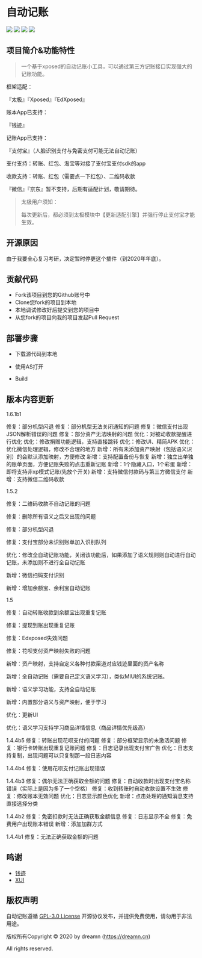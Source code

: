 # 自动记账

![](https://img.shields.io/github/issues/dreamncn/Qianji_auto)
![](https://img.shields.io/badge/PoweredBy-Dreamn-f39f37)
![](https://img.shields.io/github/license/dreamncn/VPay)
![](https://img.shields.io/github/stars/dreamncn/Qianji_auto.svg?label=Stars&style=social)


## 项目简介&功能特性

> 一个基于xposed的自动记账小工具，可以通过第三方记账接口实现强大的记账功能。

框架适配：

『太极』『Xposed』『EdXposed』

账本App已支持：

『钱迹』

记账App已支持：

『支付宝』（人脸识别支付与免密支付可能无法自动记账）

支付支持：转账、红包、淘宝等对接了支付宝支付sdk的app

收款支持：转账、红包（需要点一下红包）、二维码收款

『微信』『京东』暂不支持，后期有适配计划，敬请期待。

> 太极用户须知：
>
> 每次更新后，都必须到太极模块中【更新适配引擎】并强行停止支付宝才能生效。

## 开源原因
由于我要全心复习考研，决定暂时停更这个插件（到2020年年底）。

## 贡献代码

- Fork该项目到您的Github账号中
- Clone您fork的项目到本地
- 本地调试修改好后提交到您的项目中
- 从您fork的项目向我的项目发起Pull Request

## 部署步骤

- 下载源代码到本地

- 使用AS打开
- Build

## 版本内容更新

1.6.1b1

修复：部分机型闪退
修复：部分机型无法关闭通知的问题
修复：微信支付出现JSON解析错误的问题
修复：部分资产无法映射的问题
优化：对被动收款提醒进行优化
优化：修改捐赠功能逻辑，支持直接跳转
优化：修改UI、精简APK
优化：优化微信处理逻辑，修改不合理的地方
新增：所有未添加资产映射（包括语义识别）的会默认添加映射，方便修改
新增：支持配置备份与恢复
新增：独立出单独的账单页面，方便记账失败的点击重新记账
新增：1个隐藏入口，1个彩蛋
新增：即将支持非xp模式记账(先放个开关)
新增：支持微信付款码与第三方微信支付
新增：支持微信二维码收款

1.5.2

修复：二维码收款不自动记账的问题

修复：删除所有语义之后又出现的问题

修复：部分机型闪退

修复：支付宝部分未识别账单加入识别队列

优化：修改全自动记账功能，关闭该功能后，如果添加了语义规则则自动进行自动记账，未添加则不进行全自动记账

新增：微信扫码支付识别

新增：增加余额宝、余利宝自动记账

1.5

修复：自动转账收款到余额宝出现重复记账

修复：提现到账出现重复记账

修复：Edxposed失效问题

修复：花呗支付资产映射失败的问题

新增：资产映射，支持自定义各种付款渠道对应钱迹里面的资产名称

新增：全自动记账（需要自己定义语义学习），类似MIUI的系统记账。

新增：语义学习功能，支持全自动记账

新增：内置部分语义与资产映射，便于学习

优化：更新UI

优化：语义学习支持学习商品详情信息（商品详情优先级高）



1.4.4b5
修复：转账出现花呗支付的问题
修复：部分框架显示的未激活问题
修复：银行卡转账出现重复记账问题
修复：日志记录出现支付宝广告
优化：日志支持复制，出现问题可以只复制那一段日志内容


1.4.4b4
修复：使用花呗支付记账出现错误


1.4.4b3
修复：偶尔无法正确获取金额的问题
修复：自动收款时出现支付宝名称错误（实际上是因为多了一个空格）
修复：收到转账时自动收款设置不生效
修复：修改账本无效问题
优化：日志显示颜色优化
新增：点击处理的通知消息支持直接选择分类


1.4.4b2
修复：免密扣款时无法正确获取金额信息
修复：日志显示不全
修复：免费用户出现账本错误
新增：添加加群方式


1.4.4b1
修复：无法正确获取金额的问题

## 鸣谢

- [钱迹](http://www.qianjiapp.com/)
- [XUI](https://github.com/xuexiangjys/XUI)


## 版权声明

自动记账遵循 [GPL-3.0 License](/LICENSE) 开源协议发布，并提供免费使用，请勿用于非法用途。

版权所有Copyright © 2020 by dreamn (https://dreamn.cn)

All rights reserved.
